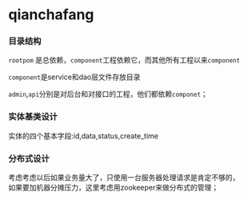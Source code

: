 # qianchafang  
### 目录结构  
`rootpom` 是总依赖，`component`工程依赖它，而其他所有工程以来`component`  

`component`是service和dao层文件存放目录  

`admin`,`api`分别是对后台和对接口的工程，他们都依赖`componet`；  


### 实体基类设计  
实体的四个基本字段:id,data,status,create_time  

### 分布式设计  
考虑考虑以后如果业务量大了，只使用一台服务器处理请求是肯定不够的，  
如果要加机器分摊压力，这里考虑用zookeeper来做分布式的管理；  


